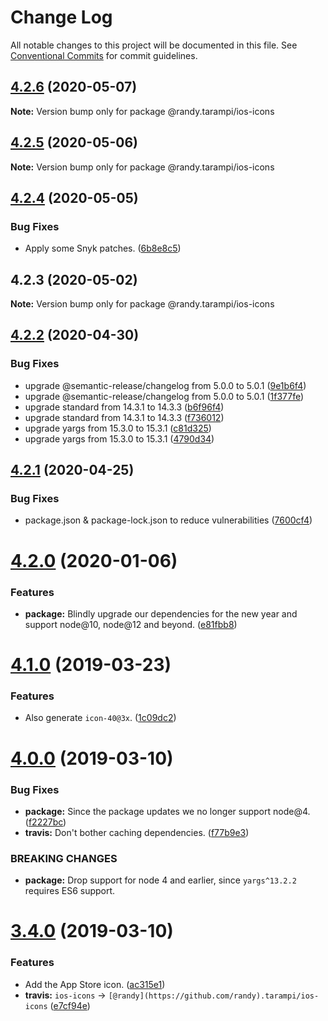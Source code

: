 # Change Log

All notable changes to this project will be documented in this file.
See [Conventional Commits](https://conventionalcommits.org) for commit guidelines.

## [4.2.6](https://github.com/randytarampi/ios-icons/compare/@randy.tarampi/ios-icons@4.2.5...@randy.tarampi/ios-icons@4.2.6) (2020-05-07)

**Note:** Version bump only for package @randy.tarampi/ios-icons





## [4.2.5](https://github.com/randytarampi/ios-icons/compare/@randy.tarampi/ios-icons@4.2.4...@randy.tarampi/ios-icons@4.2.5) (2020-05-06)

**Note:** Version bump only for package @randy.tarampi/ios-icons





## [4.2.4](https://github.com/randytarampi/ios-icons/compare/@randy.tarampi/ios-icons@4.2.3...@randy.tarampi/ios-icons@4.2.4) (2020-05-05)


### Bug Fixes

* Apply some Snyk patches. ([6b8e8c5](https://github.com/randytarampi/ios-icons/commit/6b8e8c5e3e08ffacfaacc92ea3d8de16da186fc4))





## 4.2.3 (2020-05-02)

**Note:** Version bump only for package @randy.tarampi/ios-icons





## [4.2.2](https://github.com/randytarampi/ios-icons/compare/v4.2.1...v4.2.2) (2020-04-30)


### Bug Fixes

* upgrade @semantic-release/changelog from 5.0.0 to 5.0.1 ([9e1b6f4](https://github.com/randytarampi/ios-icons/commit/9e1b6f492619f4dea7063f3562f8b304d0dc5147))
* upgrade @semantic-release/changelog from 5.0.0 to 5.0.1 ([1f377fe](https://github.com/randytarampi/ios-icons/commit/1f377fede421f63736ba27f7c11aab62d711dd63))
* upgrade standard from 14.3.1 to 14.3.3 ([b6f96f4](https://github.com/randytarampi/ios-icons/commit/b6f96f4e59ce10437161463f3d0e06407f700972))
* upgrade standard from 14.3.1 to 14.3.3 ([f736012](https://github.com/randytarampi/ios-icons/commit/f7360127b74018615d0b29a88737161247dc73de))
* upgrade yargs from 15.3.0 to 15.3.1 ([c81d325](https://github.com/randytarampi/ios-icons/commit/c81d3259cd7a16f16eda6aeeb615ba33b4a35839))
* upgrade yargs from 15.3.0 to 15.3.1 ([4790d34](https://github.com/randytarampi/ios-icons/commit/4790d34b9c4eef6b6e5ce5a1a1aed4aff4d20df9))

## [4.2.1](https://github.com/randytarampi/ios-icons/compare/v4.2.0...v4.2.1) (2020-04-25)


### Bug Fixes

* package.json & package-lock.json to reduce vulnerabilities ([7600cf4](https://github.com/randytarampi/ios-icons/commit/7600cf46c7ff7551df432da0cb1cb8387657cff9))

# [4.2.0](https://github.com/randytarampi/ios-icons/compare/v4.1.0...v4.2.0) (2020-01-06)


### Features

* **package:** Blindly upgrade our dependencies for the new year and support node@10, node@12 and beyond. ([e81fbb8](https://github.com/randytarampi/ios-icons/commit/e81fbb8de2422757bd0938447f6690dad62e9b6f))

# [4.1.0](https://github.com/randytarampi/ios-icons/compare/v4.0.0...v4.1.0) (2019-03-23)


### Features

* Also generate `icon-40@3x`. ([1c09dc2](https://github.com/randytarampi/ios-icons/commit/1c09dc2))

# [4.0.0](https://github.com/randytarampi/ios-icons/compare/v3.4.0...v4.0.0) (2019-03-10)


### Bug Fixes

* **package:** Since the package updates we no longer support node@4. ([f2227bc](https://github.com/randytarampi/ios-icons/commit/f2227bc))
* **travis:** Don't bother caching dependencies. ([f77b9e3](https://github.com/randytarampi/ios-icons/commit/f77b9e3))


### BREAKING CHANGES

* **package:** Drop support for node 4 and earlier, since `yargs^13.2.2` requires ES6 support.

# [3.4.0](https://github.com/randytarampi/ios-icons/compare/v3.3.3...v3.4.0) (2019-03-10)


### Features

* Add the App Store icon. ([ac315e1](https://github.com/randytarampi/ios-icons/commit/ac315e1))
* **travis:** `ios-icons` -> `[@randy](https://github.com/randy).tarampi/ios-icons` ([e7cf94e](https://github.com/randytarampi/ios-icons/commit/e7cf94e))
